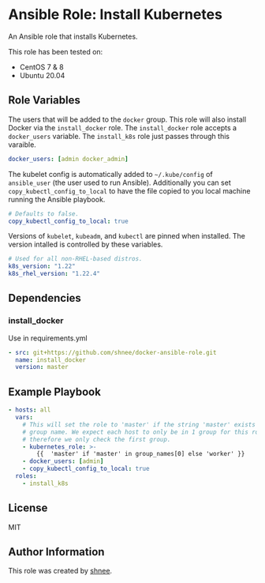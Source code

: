 Ansible Role: Install Kubernetes
================================================================================

An Ansible role that installs Kubernetes.

This role has been tested on:
- CentOS 7 & 8
- Ubuntu 20.04

Role Variables
----------------------------------------

The users that will be added to the `docker` group.
This role will also install Docker via the `install_docker` role. The
`install_docker` role accepts a `docker_users` variable. The `install_k8s` role
just passes through this varaible.
```yml
docker_users: [admin docker_admin]
```

The kubelet config is automatically added to `~/.kube/config` of `ansible_user`
(the user used to run Ansible). Additionally you can set
`copy_kubectl_config_to_local` to have the file copied to you local machine
running the Ansible playbook.
```yml
# Defaults to false.
copy_kubectl_config_to_local: true
```

Versions of `kubelet`, `kubeadm`, and `kubectl` are pinned when installed. The
version intalled is controlled by these variables.
```yml
# Used for all non-RHEL-based distros.
k8s_version: "1.22"
k8s_rhel_version: "1.22.4"
```

Dependencies
----------------------------------------

### install\_docker

Use in requirements.yml
```yml
- src: git+https://github.com/shnee/docker-ansible-role.git
  name: install_docker
  version: master
```

Example Playbook
----------------------------------------

```yaml
- hosts: all
  vars:
    # This will set the role to 'master' if the string 'master' exists in the
    # group name. We expect each host to only be in 1 group for this role,
    # therefore we only check the first group.
    - kubernetes_role: >-
        {{  'master' if 'master' in group_names[0] else 'worker' }}
    - docker_users: [admin]
    - copy_kubectl_config_to_local: true
  roles:
    - install_k8s
```

License
----------------------------------------

MIT

Author Information
----------------------------------------

This role was created by [shnee](https://github.com/shnee).
